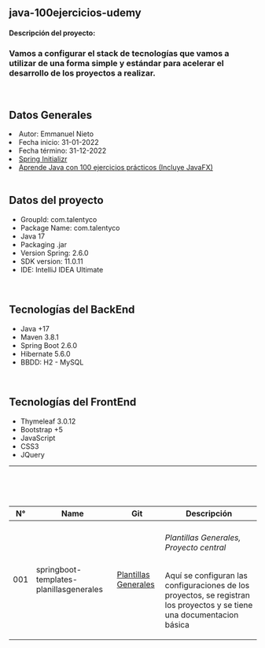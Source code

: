 <h2>java-100ejercicios-udemy</h2><h4></h4>
<h4>Descripción del proyecto: </h4><h3>Vamos a configurar el stack de tecnologías que vamos a utilizar de una forma simple y estándar para acelerar el desarrollo de los proyectos a realizar.   </h3>
<br>
<h2>Datos Generales</h2>
<li>Autor: Emmanuel Nieto</li>
<li>Fecha inicio: 31-01-2022</li>
<li>Fecha término: 31-12-2022</li>
<li><a href="https://start.spring.io/">Spring Initializr</a></li>
<li><a href="https://www.udemy.com/course/aprende-java-con-100-ejercicios-practicos/learn/lecture/11037412#overview" target="_blank">Aprende Java con 100 ejercicios prácticos (Incluye JavaFX)
</a></li>

<br>

<h2>Datos del proyecto</h2>
<ul>
    <li>GroupId: com.talentyco</li>
    <li>Package Name: com.talentyco</li>
    <li>Java 17</li>
    <li>Packaging .jar</li>
    <li>Version Spring: 2.6.0</li>
    <li>SDK version: 11.0.11</li>
    <li>IDE: IntelliJ IDEA Ultimate</li>
</ul>
<br>
<h2>Tecnologías del BackEnd</h2>
<ul>
    <li>Java +17</li>
    <li>Maven 3.8.1</li>
    <li>Spring Boot 2.6.0</li>
    <li>Hibernate 5.6.0</li>
    <li>BBDD: H2 - MySQL</li>
</ul>
<br>
<h2>Tecnologías del FrontEnd</h2>
<ul>
    <li>Thymeleaf 3.0.12</li>
    <li>Bootstrap +5</li>
    <li>JavaScript</li>
    <li>CSS3</li>
    <li>JQuery</li>
</ul>
<hr><br><br><br>
<table>
        <thead>
            <tr>
                <th>N°</th>
                <th>Name</th>
                <th>Git</th>
                <th>Descripción</th>
            </tr>
        </thead>
        <tbody>
            <tr>
                <td>001</td>
                <td>springboot-templates-planillasgenerales</td>
                <td>
                    <a href="https://github.com/Emmanuel-Spring/springboot-templates-planillasgenerales">Plantillas Generales</a>
                </td>
                <td>
                    <h6>Plantillas Generales, Proyecto central</h6>
                    <p>Aquí se configuran las configuraciones de los proyectos, se registran los proyectos y se tiene una documentacion básica</p>
                </td>
            </tr>
            <tbody>
</table>